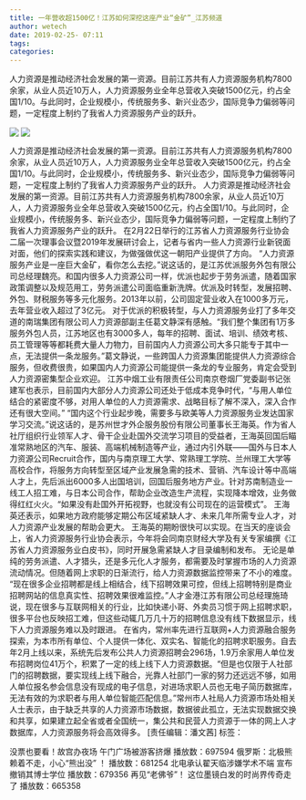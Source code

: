 ```yaml
---
title: 一年营收超1500亿！江苏如何深挖这座产业“金矿”_江苏频道
author: wetech
date: 2019-02-25- 07:11
tags: 
categories: 
---
```

人力资源是推动经济社会发展的第一资源。目前江苏共有人力资源服务机构7800余家，从业人员近10万人，人力资源服务业全年总营收入突破1500亿元，约占全国1/10。与此同时，企业规模小，传统服务多、新兴业态少，国际竞争力偏弱等问题，一定程度上制约了我省人力资源服务产业的跃升。
<!-- more -->
                
<img align="center" border="0" src="http://p1.ifengimg.com/a/2019_09/32028938a714cd6_size29_w540_h300.jpg" />
                
<img align="center" border="0" src="http://p2.ifengimg.com/a/2016/0810/204c433878d5cf9size1_w16_h16.png" />
                
            
人力资源是推动经济社会发展的第一资源。目前江苏共有人力资源服务机构7800余家，从业人员近10万人，人力资源服务业全年总营收入突破1500亿元，约占全国1/10。与此同时，企业规模小，传统服务多、新兴业态少，国际竞争力偏弱等问题，一定程度上制约了我省人力资源服务产业的跃升。
人力资源是推动经济社会发展的第一资源。目前江苏共有人力资源服务机构7800余家，从业人员近10万人，人力资源服务业全年总营收入突破1500亿元，约占全国1/10。与此同时，企业规模小，传统服务多、新兴业态少，国际竞争力偏弱等问题，一定程度上制约了我省人力资源服务产业的跃升。
在2月22日举行的江苏省人力资源服务行业协会二届一次理事会议暨2019年发展研讨会上，记者与省内一些人力资源行业新锐面对面，他们的探索实践和建议，为做强做优这一朝阳产业提供了方向。
“人力资源服务产业是一座巨大金矿，看你怎么去挖。”说这话的，是江苏优派服务外包有限公司总经理魏亮。和国内很多人力资源公司一样，优派也起步于劳务派遣，随着国家政策调整以及规范用工，劳务派遣公司面临重新洗牌。优派及时转型，发展招聘、外包、财税服务等多元化服务。2013年以前，公司固定营业收入在1000多万元，去年营业收入超过了3亿元。
对于优派的积极转型，与人力资源服务业打了多年交道的南瑞集团有限公司人力资源部副主任葛文静深有感触。“我们整个集团有1万多服务外包人员，江苏地区也有3000多人，每年的招聘、面试、培训、绩效考核、员工管理等等都耗费大量人力物力，目前国内人力资源公司大多只能专于其中一点，无法提供一条龙服务。”葛文静说，一些跨国人力资源集团能提供人力资源综合服务，但收费很贵，如果国内人力资源公司能提供一条龙的专业服务，肯定会受到人力资源密集型企业欢迎。
江苏中烟工业有限责任公司南京卷烟厂党委副书记张建军也表示，目前国内大部分人力资源公司还处于低成本竞争时代，“与用人单位结合的紧密度不够，对用人单位的人力资源需求、战略目标了解不深入，深入合作还有很大空间。”
“国内这个行业起步晚，需要多与欧美等人力资源服务业发达国家学习交流。”说这话的，是苏州世才外企服务股份有限公司董事长王海英。作为省人社厅组织行业领军人才、骨干企业赴国外交流学习项目的受益者，王海英回国后瞄准常熟地区的汽车、服装、高端机械制造等产业，通过内引外联——国外与日本人力资源公司Recruit合作，国内与南京理工大学、常熟理工学院、兰州理工大学等高校合作，将服务方向转型至区域产业发展急需的技术、营销、汽车设计等中高端人才上，先后派出6000多人出国培训，回国后服务地方产业。针对苏南制造业一线工人招工难，与日本公司合作，帮助企业改造生产流程，实现降本增效，业务做得红红火火。“如果没有赴国外开拓视野，也就没有公司现在的运营模式”。
王海英还表示，如果地方政府能够定期公布区域紧缺人才、未来几年所需专业人才，对人力资源产业发展的帮助会更大。
王海英的期盼很快可以实现。在当天的座谈会上，省人力资源服务行业协会表示，今年将会同南京财经大学及有关专家编撰《江苏省人力资源服务业白皮书》，同时开展急需紧缺人才目录编制和发布。
无论是单纯的劳务派遣、人才猎头，还是多元化人才服务，都需要及时掌握市场的人力资源流动情况。但随着网上求职的日渐流行，给人力资源数据监控带来了不小的难度。
“现在很多企业招聘都是线上相结合，线下招聘效果可控，但线上招聘特别是商业招聘网站的信息真实性、招聘效果很难监控。”人才金港江苏有限公司总经理施琦说，现在很多与互联网相关的行业，比如快递小哥、外卖员习惯于网上招聘求职，很多平台也反映招工难，但这些动辄几万几十万的招聘信息没有线下数据显示，线下人力资源服务难以及时跟进。
在省内，常州率先进行互联网+人力资源融合服务探索，为本市所有单位、个人提供一体化、双实名、智能化的招聘求职服务。自去年2月上线以来，系统先后发布公共人力资源招聘会296场，1.9万余家用人单位发布招聘岗位41万个，积累了一定的线上线下人力资源数据。“但是也仅限于人社部门的招聘数据，要实现线上线下融合，光靠人社部门一家的努力还远远不够，如用人单位报名参会信息没有现成的电子信息，对进场求职人员也无电子简历数据库，无法有效的为求职者与用人单位智能匹配信息。”常州市人社局人力资源市场处相关人士表示，由于缺乏共享的人力资源市场数据，数据彼此孤立，无法实现数据交换和共享，如果建立起全省或者全国统一，集公共和民营人力资源于一体的网上人才数据库，人力资源服务将会高效得多。
[责任编辑：潘文茜]
标签：
 
 
             
没票也要看！故宫办夜场 午门广场被游客挤爆
播放数：697594
俄罗斯：北极熊赖着不走，小心“熊出没” ！
播放数：681254
北电承认翟天临涉嫌学术不端 宣布撤销其博士学位
播放数：679356
再见“老佛爷”！ 这位墨镜白发的时尚界传奇走了
播放数：665358
